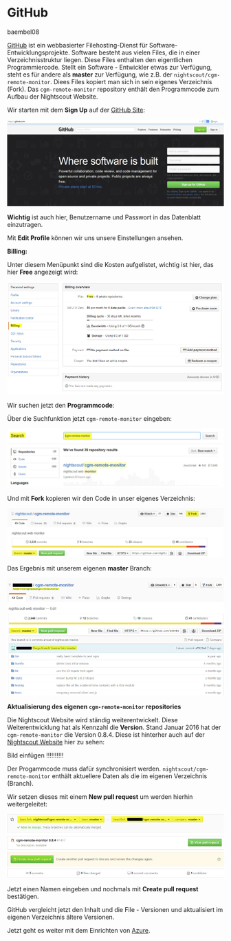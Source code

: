 # GitHub
baembel08

[GitHub](https://de.wikipedia.org/wiki/GitHub) ist ein webbasierter Filehosting-Dienst für Software-Entwicklungsprojekte. Software besteht aus vielen Files, die in einer Verzeichnisstruktur liegen. Diese Files enthalten den eigentlichen Programmiercode. 
Stellt ein Software - Entwickler etwas zur Verfügung, steht es für andere als **master**
zur Verfügung, wie z.B. der `nightscout/cgm-remote-monitor`. Diees Files kopiert man sich in sein eigenes Verzeichnis (Fork). Das `cgm-remote-monitor` repository enthält den Programmcode zum Aufbau der Nightscout Website.

Wir starten mit dem **Sign Up** auf der [GitHub Site](https://github.com/):

![github sign up](../images/github/github_sign_up.jpg)

**Wichtig** ist auch hier, Benutzername und Passwort in das Datenblatt einzutragen.

Mit **Edit Profile** können wir uns unsere Einstellungen ansehen. 

**Billing:**

 Unter diesem Menüpunkt sind die Kosten aufgelistet, wichtig ist hier, das hier **Free** angezeigt wird:
 
 ![github_billing](../images/github/github_billing.jpg)
 
 Wir suchen jetzt den **Programmcode**:
 
  Über die Suchfunktion jetzt `cgm-remote-monitor` eingeben:
 
 ![github_search](../images/github/github_search.jpg)
 
 Und mit **Fork** kopieren wir den Code in unser eigenes Verzeichnis:
 
 ![github_branch_master](../images/github/github_branch_master.jpg)
 
 Das Ergebnis mit unserem eigenen **master** Branch:
 
 ![github_fork](../images/github/github_fork.jpg)
 
 
 
 
 
 **Aktualisierung des eigenen `cgm-remote-monitor` repositories**
 
 Die Nightscout Website wird ständig weiterentwickelt. Diese Weiterentwicklung hat als Kennzahl die **Version**. Stand Januar 2016 hat der `cgm-remote-monitor` die Version 0.8.4.
 Diese ist hinterher auch auf der [Nightscout Website](https://ladyviktoria.gitbooks.io/nightscout_handbuch/content/nightscout/haupt_seite.html) hier zu sehen:
 
 Bild einfügen !!!!!!!!!!
 
 Der Progammcode muss dafür synchronisiert werden. `nightscout/cgm-remote-monitor` enthält aktuellere Daten als die im eigenen Verzeichnis (Branch). 
 
Wir setzen dieses mit einem **New pull request** um werden hierhin weitergeleitet:

![github_cr_pull_request](../images/github/github_cr_pull_request.jpg)

 Jetzt einen Namen eingeben und nochmals mit **Create pull request** bestätigen.
 
 GitHub vergleicht jetzt den Inhalt und die File - Versionen und aktualisiert im eigenen
 Verzeichnis ältere Versionen.
 
 
 
 
 Jetzt geht es weiter mit dem Einrichten von [Azure](../nightscout/azure.md).
 
 
 





